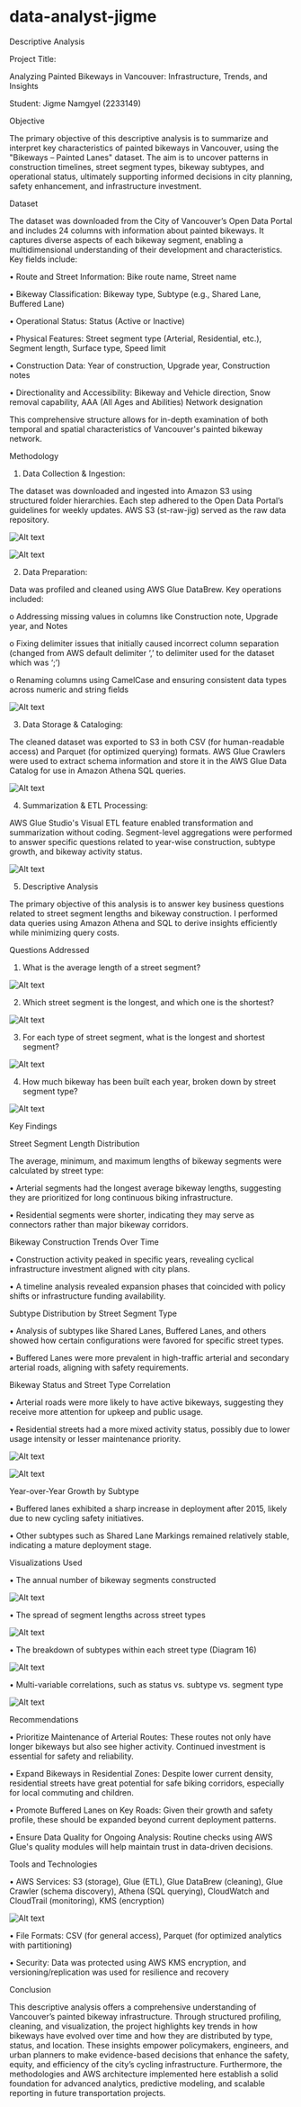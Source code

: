 # data-analyst-jigme
Descriptive Analysis

Project Title: 

Analyzing Painted Bikeways in Vancouver: Infrastructure, Trends, and Insights

Student: Jigme Namgyel (2233149)

Objective

The primary objective of this descriptive analysis is to summarize and interpret key characteristics of painted bikeways in Vancouver, using the "Bikeways – Painted Lanes" dataset. The aim is to uncover patterns in construction timelines, street segment types, bikeway subtypes, and operational status, ultimately supporting informed decisions in city planning, safety enhancement, and infrastructure investment.

Dataset

The dataset was downloaded from the City of Vancouver’s Open Data Portal and includes 24 columns with information about painted bikeways. It captures diverse aspects of each bikeway segment, enabling a multidimensional understanding of their development and characteristics. Key fields include:

•	Route and Street Information: Bike route name, Street name

•	Bikeway Classification: Bikeway type, Subtype (e.g., Shared Lane, Buffered Lane)

•	Operational Status: Status (Active or Inactive)

•	Physical Features: Street segment type (Arterial, Residential, etc.), Segment length, Surface type, Speed limit

•	Construction Data: Year of construction, Upgrade year, Construction notes

•	Directionality and Accessibility: Bikeway and Vehicle direction, Snow removal capability, AAA (All Ages and Abilities) Network designation

This comprehensive structure allows for in-depth examination of both temporal and spatial characteristics of Vancouver's painted bikeway network.

Methodology

1.	Data Collection & Ingestion:

The dataset was downloaded and ingested into Amazon S3 using structured folder hierarchies. Each step adhered to the Open Data Portal’s guidelines for weekly updates. AWS S3 (st-raw-jig) served as the raw data repository.

![Alt text](gh1.jpg)

![Alt text](gh2.jpg)


2.	Data Preparation:

Data was profiled and cleaned using AWS Glue DataBrew. Key operations included:

o	Addressing missing values in columns like Construction note, Upgrade year, and Notes

o	Fixing delimiter issues that initially caused incorrect column separation (changed from AWS default  delimiter ‘,’ to delimiter used for the dataset which was ‘;’)

o	Renaming columns using CamelCase and ensuring consistent data types across numeric and string fields

![Alt text](gh3.jpg)


3.	Data Storage & Cataloging:

The cleaned dataset was exported to S3 in both CSV (for human-readable access) and Parquet (for optimized querying) formats. AWS Glue Crawlers were used to extract schema information and store it in the AWS Glue Data Catalog for use in Amazon Athena SQL queries.

![Alt text](gh4.jpg)


4.	Summarization & ETL Processing:

AWS Glue Studio's Visual ETL feature enabled transformation and summarization without coding. Segment-level aggregations were performed to answer specific questions related to year-wise construction, subtype growth, and bikeway activity status.

![Alt text](gh5.jpg)


5.	Descriptive Analysis

The primary objective of this analysis is to answer key business questions related to street segment lengths and bikeway construction. I performed data queries using Amazon Athena and SQL to derive insights efficiently while minimizing query costs.

Questions Addressed

1.	What is the average length of a street segment?

![Alt text](gh6.jpg)

2.	Which street segment is the longest, and which one is the shortest?

 ![Alt text](gh7.jpg)

3.	For each type of street segment, what is the longest and shortest segment?

 ![Alt text](gh8.jpg)

4.	How much bikeway has been built each year, broken down by street segment type?

![Alt text](gh9.jpg)


Key Findings

Street Segment Length Distribution

The average, minimum, and maximum lengths of bikeway segments were calculated by street type:

•	Arterial segments had the longest average bikeway lengths, suggesting they are prioritized for long continuous biking infrastructure.

•	Residential segments were shorter, indicating they may serve as connectors rather than major bikeway corridors.

Bikeway Construction Trends Over Time

•	Construction activity peaked in specific years, revealing cyclical infrastructure investment aligned with city plans.

•	A timeline analysis revealed expansion phases that coincided with policy shifts or infrastructure funding availability.


Subtype Distribution by Street Segment Type

•	Analysis of subtypes like Shared Lanes, Buffered Lanes, and others showed how certain configurations were favored for specific street types.

•	Buffered Lanes were more prevalent in high-traffic arterial and secondary arterial roads, aligning with safety requirements.

Bikeway Status and Street Type Correlation

•	Arterial roads were more likely to have active bikeways, suggesting they receive more attention for upkeep and public usage.

•	Residential streets had a more mixed activity status, possibly due to lower usage intensity or lesser maintenance priority.

![Alt text](gh10.jpg)

![Alt text](gh11.jpg)


Year-over-Year Growth by Subtype

•	Buffered lanes exhibited a sharp increase in deployment after 2015, likely due to new cycling safety initiatives.

•	Other subtypes such as Shared Lane Markings remained relatively stable, indicating a mature deployment stage.

Visualizations Used

•	The annual number of bikeway segments constructed 

![Alt text](gh12.jpg)

•	The spread of segment lengths across street types 

![Alt text](gh13.jpg)

•	The breakdown of subtypes within each street type (Diagram 16)

![Alt text](gh14.jpg)

•	Multi-variable correlations, such as status vs. subtype vs. segment type

![Alt text](gh15.jpg)
 

Recommendations

•	Prioritize Maintenance of Arterial Routes: These routes not only have longer bikeways but also see higher activity. Continued investment is essential for safety and reliability.

•	Expand Bikeways in Residential Zones: Despite lower current density, residential streets have great potential for safe biking corridors, especially for local commuting and children.

•	Promote Buffered Lanes on Key Roads: Given their growth and safety profile, these should be expanded beyond current deployment patterns.

•	Ensure Data Quality for Ongoing Analysis: Routine checks using AWS Glue's quality modules will help maintain trust in data-driven decisions.


Tools and Technologies

•	AWS Services: S3 (storage), Glue (ETL), Glue DataBrew (cleaning), Glue Crawler (schema discovery), Athena (SQL querying), CloudWatch and CloudTrail (monitoring), KMS (encryption)


![Alt text](gh20.jpg)


•	File Formats: CSV (for general access), Parquet (for optimized analytics with partitioning)

•	Security: Data was protected using AWS KMS encryption, and versioning/replication was used for resilience and recovery

Conclusion

This descriptive analysis offers a comprehensive understanding of Vancouver’s painted bikeway infrastructure. Through structured profiling, cleaning, and visualization, the project highlights key trends in how bikeways have evolved over time and how they are distributed by type, status, and location. These insights empower policymakers, engineers, and urban planners to make evidence-based decisions that enhance the safety, equity, and efficiency of the city’s cycling infrastructure.
Furthermore, the methodologies and AWS architecture implemented here establish a solid foundation for advanced analytics, predictive modeling, and scalable reporting in future transportation projects.



